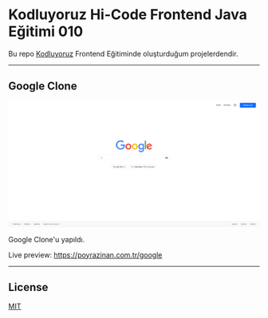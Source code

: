 # Kodluyoruz Hi-Code Frontend Java Eğitimi 010

Bu repo [Kodluyoruz](https://www.kodluyoruz.org) Frontend Eğitiminde 
oluşturduğum projelerdendir.

---
## Google Clone
![image](Google_Clone.png)

Google Clone'u yapıldı.

Live preview: https://poyrazinan.com.tr/google

---
## License
[MIT](https://choosealicense.com/licenses/mit/)
 